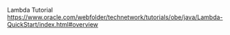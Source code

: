 Lambda Tutorial
https://www.oracle.com/webfolder/technetwork/tutorials/obe/java/Lambda-QuickStart/index.html#overview